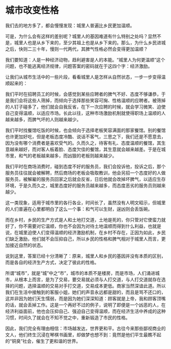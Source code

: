 # 城市改变性格

我们去的地方多了，都会慢慢发现：城里人普遍比乡民更加温顺。 

可是，为什么会有这样的差别呢？城里人的基因难道有什么特别之处吗？显然不是，城里人也是从乡下来的，至少其祖上也是从乡下来的。那么，为什么乡民进城之后，快则二三十年，慢则一代两代，其脾气性格必然会变得更加温顺？ 

我们要知道：人是一种经济动物，趋利避害是人的本能。“城里人为何更温顺”这个问题，也不能逃离经济规律，问题答案的密码就在于这四个字：经济激励。 

让我们从城市生活中的一些片段，看看城里人是怎样从自然状态，一步一步变得温顺起来的： 

我们平时在招聘员工的时候，会感觉到某些应聘者的脾气不好、态度不够谦恭，于是我们会将这些人筛掉，而倾向于选择那些笑容可掬、性格温顺的应聘者。被筛掉的人钉子碰多了，他们就会自我反省，在下一次应聘的时候，就会学习微笑、迫使自己变得温顺，以适应市场。长此以往，这种市场激励机制就使得职场上温顺的人越来越多，而脾气坏的人则越来越少。 

我们平时找餐馆吃饭的时候，也会倾向于选择老板笑容满面的那家餐馆。别的餐馆也许更加好吃，但是老板态度冷酷、说话不客气，三思之下，我们还是不愿意去，因为没有哪个消费者是喜欢受气的。久而久之，待客有礼、态度温顺的餐馆，其生意越来越好，而对客人板着脸、态度欠佳的餐馆，其生意就会越来越差。于是在城市里，和气的老板越来越多，而凶狠的老板则越来越少。 

我们平时在商场消费时，碰到态度不好的服务员，我们会投诉他，投诉之后，那个服务员往往就会被解聘，然后商场的老板会吸取教训，他会另招一个态度好的人做服务员，被解雇的服务员回家之后就会反省，日后他就会改掉坏脾气，以适应生存环境，于是久而久之，城里态度好的服务员越来越多，而态度恶劣的服务员则越来越少。 

这一类现象，适用于城市里的各行各业，时间长了，虽然没有人明文昭示，但城里的人们普遍在心里都明白了这么一个事：和气可以生财，逞凶则会丢饭碗。 

而在乡村，乡民的生产方式是人和土地打交道，土地是死的，你只管对它使蛮力就好了，你不需要对它温顺，你也不会因为对待土地温顺而得到什么利益，也就是说，在城里迫使人们变得温顺的经济激励机制，在乡村不存在，正因为如此，乡民们缺乏激励，他们就不会压抑自己，所以乡民的性格和脾气相对于城里人而言，更加接近自然的状态。 

说到这里，答案已经十分清晰了：原来，城里人和乡民的基因并没有本质的区别，而是各自的经济生产方式，决定了彼此的性格。 

所谓“城市”，就是“城”中之“市”，城市的本质不是楼房，而是市场，人们涌进城市，从根本上而言，是为了交易，要交易就必须与人打交道，与人打交道就存在选择的问题，选择温顺的交易对手打交道，交易成本更低。商家当然深谙此道。所以我们在生活中接触到的客服小姐，她们的声音永远都是甜的，而且是骂不还口的，这并非因为她们天生懦弱，而是因为她们深深知道：顾客就是上帝，我和顾客顶嘴的话，就会丢掉工作。这是一个再好不过的例子，说明了即便是一个凶恶的人，在经济利益面前，他也会压抑自己、强迫自己变得温顺，而在经济生活中养成的这种习惯，时间久了就会在不知不觉之中，重新锻造了市民的性格。 

因此，我们完全有理由相信：市场越发达，世界更和平。古往今来那些鄙视商业的文人，他们终生沉浸在琴棋书画里，却做梦也想不到：竟然是他们平生最瞧不起的“铜臭”社会，催生了更和谐的世界。